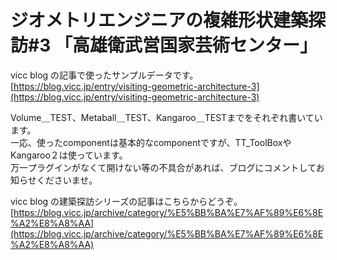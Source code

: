 # ジオメトリエンジニアの複雑形状建築探訪#3 「高雄衛武営国家芸術センター」  


vicc blog の記事で使ったサンプルデータです。  
[https://blog.vicc.jp/entry/visiting-geometric-architecture-3](https://blog.vicc.jp/entry/visiting-geometric-architecture-3)  


Volume＿TEST、Metaball＿TEST、Kangaroo＿TESTまでをそれぞれ書いています。  
一応、使ったcomponentは基本的なcomponentですが、TT_ToolBoxやKangaroo２は使っています。  
万一プラグインがなくて開けない等の不具合があれば、ブログにコメントしてお知らせくださいませ。  


vicc blog の建築探訪シリーズの記事はこちらからどうぞ。  
[https://blog.vicc.jp/archive/category/%E5%BB%BA%E7%AF%89%E6%8E%A2%E8%A8%AA](https://blog.vicc.jp/archive/category/%E5%BB%BA%E7%AF%89%E6%8E%A2%E8%A8%AA)